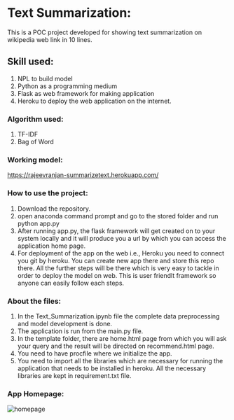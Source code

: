 # Text Summarization:
  This is a POC project developed for showing text summarization on wikipedia web link in 10 lines. 
  
## Skill used: 

1. NPL to build model
2. Python as a programming medium
3. Flask as web framework for making application
4. Heroku to deploy the web application on the internet.

### Algorithm used: 

1. TF-IDF 
2. Bag of Word 

### Working model:

https://rajeevranjan-summarizetext.herokuapp.com/

### How to use the project:

1. Download the repository.
2. open anaconda command prompt and go to the stored folder and run python app.py
3. After running app.py, the flask framework will get created on to your system locally and it will produce you a url by which you can access the application home page.
4. For deployment of the app on the web i.e., Heroku you need to connect you git by heroku. You can create new app there and store this repo there. All the further steps will be there which is very easy to tackle in order to deploy the model on web. This is user friendlt framework so anyone can easily follow each steps.

### About the files:

1. In the Text_Summarization.ipynb file the complete data preprocessing and model development is done.
2. The application is run from the main.py file.
3. In the template folder, there are home.html page from which you will ask your query and the result will be directed on recommend.html page.
4. You need to have procfile where we initialize the app.
5. You need to import all the libraries which are necessary for running the application that needs to be installed in heroku. All the necessary libraries are kept in requirement.txt file.

### App Homepage:

![homepage](https://github.com/RajeevRanjan2015/Text-Summarization/blob/master/home%20page.PNG)
